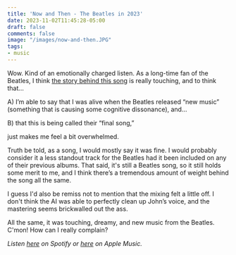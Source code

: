 ```yaml
---
title: 'Now and Then - The Beatles in 2023'
date: 2023-11-02T11:45:28-05:00
draft: false
comments: false
image: "/images/now-and-then.JPG"
tags: 
- music 
---
```


Wow. Kind of an emotionally charged listen. As a long-time fan of the Beatles, I think [the story behind this song](https://youtu.be/APJAQoSCwuA?si=jnNf0CDD8tPH0Us7) is really touching, and to think that... 

A) I’m able to say that I was alive when the Beatles released “new music” (something that is causing some cognitive dissonance), and...

B) that this is being called their “final song,” 

just makes me feel a bit overwhelmed. 

Truth be told, as a song, I would mostly say it was fine. I would probably consider it a less standout track for the Beatles had it been included on any of their previous albums. That said, it's still a Beatles song, so it still holds some merit to me, and I think there’s a tremendous amount of weight behind the song all the same.

I guess I'd also be remiss not to mention that the mixing felt a little off. I don't think the AI was able to perfectly clean up John’s voice, and the mastering seems brickwalled out the ass.

All the same, it was touching, dreamy, and new music from the Beatles. C'mon! How can I really complain? 



*Listen [here](https://open.spotify.com/track/4vziJcnB2Qyi9o4nIRUeN7?si=9DqNslHWSrmVBzJvh-twpA) on Spotify or [here](https://music.apple.com/us/album/now-and-then/1713197371?i=1713197541) on Apple Music.* 